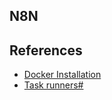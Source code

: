 ## N8N

## References
- [Docker Installation](https://docs.n8n.io/hosting/installation/docker/)
- [Task runners#](https://docs.n8n.io/hosting/configuration/task-runners/)